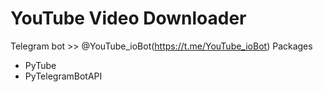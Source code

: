 # YouTube Video Downloader
Telegram bot >> @YouTube_ioBot(https://t.me/YouTube_ioBot)
Packages
- PyTube
- PyTelegramBotAPI
